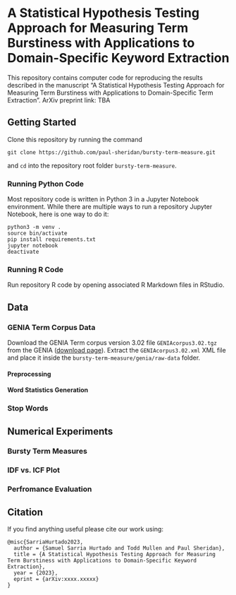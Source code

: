 # A Statistical Hypothesis Testing Approach for Measuring Term Burstiness with Applications to Domain-Specific Keyword Extraction

This repository contains computer code for reproducing the results described in the manuscript “A Statistical Hypothesis Testing Approach for Measuring Term Burstiness with Applications to Domain-Specific Term Extraction”. ArXiv preprint link: TBA

## Getting Started

Clone this repository by running the command

```
git clone https://github.com/paul-sheridan/bursty-term-measure.git
```

and `cd` into the repository root folder `bursty-term-measure`.

### Running Python Code

Most repository code is written in Python 3 in a Jupyter Notebook environment. While there are multiple ways to run a repository Jupyter Notebook, here is one way to do it:
```
python3 -m venv .
source bin/activate
pip install requirements.txt
jupyter notebook
deactivate
```

### Running R Code

Run repository R code by opening associated R Markdown files in RStudio.

## Data

### GENIA Term Corpus Data

Download the GENIA Term corpus version 3.02 file `GENIAcorpus3.02.tgz` from the GENIA ([download page](http://www.geniaproject.org/genia-corpus/term-corpus "GENIA Project Homepage")). Extract the `GENIAcorpus3.02.xml` XML file and place it inside the `bursty-term-measure/genia/raw-data` folder.

#### Preprocessing

#### Word Statistics Generation

### Stop Words

## Numerical Experiments

### Bursty Term Measures

### IDF vs. ICF Plot

### Perfromance Evaluation

## Citation
If you find anything useful please cite our work using:
```
@misc{SarriaHurtado2023,
  author = {Samuel Sarria Hurtado and Todd Mullen and Paul Sheridan},
  title = {A Statistical Hypothesis Testing Approach for Measuring Term Burstiness with Applications to Domain-Specific Keyword Extraction},
  year = {2023},
  eprint = {arXiv:xxxx.xxxxx}
}
```
